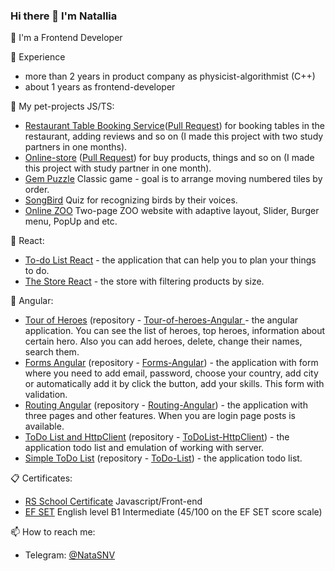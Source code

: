 ### Hi there 👋 I'm Natallia

🌱 I'm a Frontend Developer



🔭 Experience

- more than 2 years in product company as physicist-algorithmist (C++)
- about 1 years as frontend-developer 

📁 My pet-projects JS/TS:

- [Restaurant Table Booking Service](https://vagon.herokuapp.com/)([Pull Request](https://github.com/AP-Est/RestTableBooking/pull/37)) for booking tables in the restaurant, adding reviews and so on (I made this project with two study partners in one months).
- [Online-store](https://ap-est.github.io/Online-Store/) ([Pull Request](https://github.com/AP-Est/Online-Store/pull/29)) for buy products, things and so on (I made this project with study partner in one month).
- [Gem Puzzle](https://rolling-scopes-school.github.io/natalliasnv-JSFE2022Q3/gem-puzzle/) Classic game - goal is to arrange moving numbered tiles by order.
- [SongBird](https://rolling-scopes-school.github.io/natalliasnv-JSFE2022Q3/songbird/main.html) Quiz for recognizing birds by their voices.
- [Online ZOO](https://rolling-scopes-school.github.io/natalliasnv-JSFE2022Q3/online-zoo/pages/main/) Two-page ZOO website with adaptive layout, Slider, Burger menu, PopUp and etc.

📁 React:

- [To-do List React](https://github.com/NatalliaSNV/Todo-List-React) - the application that can help you to plan your things to do.
- [The Store React](https://github.com/NatalliaSNV/The-Store-React) - the store with filtering products by size.


📁 Angular:

- [Tour of Heroes](https://natalliasnv.github.io/Tour-of-heroes-Angular/heroes) (repository - [Tour-of-heroes-Angular
](https://github.com/NatalliaSNV/Tour-of-heroes-Angular) - the angular application. You can see the list of heroes, top heroes, information about certain hero. Also you can add heroes, delete, change their names, search them.
- [Forms Angular](https://natalliasnv.github.io/Forms-Angular/) (repository - [Forms-Angular](https://github.com/NatalliaSNV/Forms-Angular)) - the application with form where you need to add email, password, choose your country, add city or automatically add it by click the button, add your skills. This form with validation.
- [Routing Angular](https://natalliasnv.github.io/Routing-Angular/) (repository - [Routing-Angular](https://github.com/NatalliaSNV/Routing-Angular)) - the application with three pages and other features. When you are login page posts is available.
- [ToDo List and HttpClient](https://natalliasnv.github.io/ToDoList-HttpClient/) (repository - [ToDoList-HttpClient](https://github.com/NatalliaSNV/ToDoList-HttpClient)) - the application todo list and emulation of working with server.
- [Simple ToDo List](https://natalliasnv.github.io/ToDo-List/) (repository - [ToDo-List](https://github.com/NatalliaSNV/ToDo-List)) - the application todo list.

📋 Certificates:
- [RS School Certificate](https://app.rs.school/certificate/0cw6b30z) Javascript/Front-end
- [EF SET](https://www.efset.org/cert/P48WfC) English level B1 Intermediate (45/100 on the EF SET score scale)

📫 How to reach me:
- Telegram: [@NataSNV](https://t.me/NataSNV)

<!--
**NatalliaSNV/NatalliaSNV** is a ✨ _special_ ✨ repository because its `README.md` (this file) appears on your GitHub profile.

Here are some ideas to get you started:

- 🔭 I’m currently working on ...
- 🌱 I’m currently learning ...
- 👯 I’m looking to collaborate on ...
- 🤔 I’m looking for help with ...
- 💬 Ask me about ...
- 📫 How to reach me: ...
- 😄 Pronouns: ...
- ⚡ Fun fact: ...
-->
